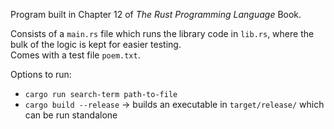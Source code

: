 Program built in Chapter 12 of *The Rust Programming Language* Book.

Consists of a `main.rs` file which runs the library code in `lib.rs`, where the bulk of the logic is kept for easier testing.  
Comes with a test file `poem.txt`.

Options to run:
- `cargo run search-term path-to-file`
- `cargo build --release` -> builds an executable in `target/release/` which can be run standalone
